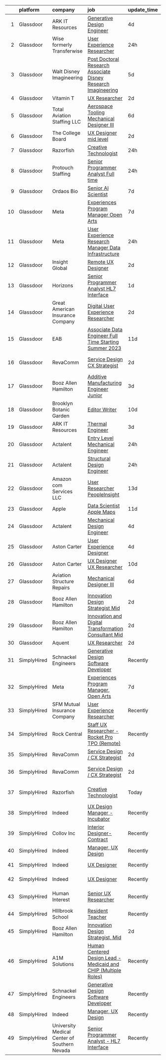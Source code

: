 

|    | platform    | company                                      | job                                                                                                                                                                                                                                                                                                                                                                                                                                                                                                                                                                                                                                                                                                                                                                                                                                                                                                                                                                                                                                                                                                                                                                                                                                                                                                                                                                                    | update_time   | location                     |
|---:|:------------|:---------------------------------------------|:---------------------------------------------------------------------------------------------------------------------------------------------------------------------------------------------------------------------------------------------------------------------------------------------------------------------------------------------------------------------------------------------------------------------------------------------------------------------------------------------------------------------------------------------------------------------------------------------------------------------------------------------------------------------------------------------------------------------------------------------------------------------------------------------------------------------------------------------------------------------------------------------------------------------------------------------------------------------------------------------------------------------------------------------------------------------------------------------------------------------------------------------------------------------------------------------------------------------------------------------------------------------------------------------------------------------------------------------------------------------------------------|:--------------|:-----------------------------|
|  1 | Glassdoor   | ARK IT Resources                             | [Generative Design Engineer](https://www.glassdoor.com/partner/jobListing.htm?pos=127&ao=1136043&s=58&guid=00000182de16fe5d9a98e296e67f77ff&src=GD_JOB_AD&t=SR&vt=w&ea=1&cs=1_8e4569d1&cb=1661583425421&jobListingId=1008086135632&jrtk=3-0-1gbf1dvkckblr801-1gbf1dvkqg4ei800-959a8a861c7a7357-)                                                                                                                                                                                                                                                                                                                                                                                                                                                                                                                                                                                                                                                                                                                                                                                                                                                                                                                                                                                                                                                                                       | 4d            | Menlo Park, CA               |
|  2 | Glassdoor   | Wise formerly Transferwise                   | [User Experience Researcher](https://www.glassdoor.com/partner/jobListing.htm?pos=126&ao=1136043&s=58&guid=00000182de16fe5d9a98e296e67f77ff&src=GD_JOB_AD&t=SR&vt=w&cs=1_e66a2fce&cb=1661583425421&jobListingId=1008096952829&jrtk=3-0-1gbf1dvkckblr801-1gbf1dvkqg4ei800-888f5205ad35da0f-)                                                                                                                                                                                                                                                                                                                                                                                                                                                                                                                                                                                                                                                                                                                                                                                                                                                                                                                                                                                                                                                                                            | 24h           | New York, NY                 |
|  3 | Glassdoor   | Walt Disney Imagineering                     | [Post Doctoral Research Associate  Disney Research Imagineering](https://www.glassdoor.com/partner/jobListing.htm?pos=102&ao=1110586&s=58&guid=00000182de16fe5d9a98e296e67f77ff&src=GD_JOB_AD&t=SR&vt=w&cs=1_37cd0b7b&cb=1661583425418&jobListingId=1008084142149&cpc=FD1C1DA32C38CFA7&jrtk=3-0-1gbf1dvkckblr801-1gbf1dvkqg4ei800-7f463bbb6c85db1a--6NYlbfkN0DAFTyt7pbDCC2JPO79CSdi1dIb81yjczP5qsKcZIxgiYm3-7g-689UDqHItQTwke_kPIYZDxVm-ALLPdgrDzQwUVP_sGPnezeppmUXtn9dJrmW2UEE8mhqrHMiiQ13qtgFdLll08-2PlaAMNLkiKyYdDPJ9ELJd-MPHtHLtDFUZSsT_3y5-zinDL0TaGBh8t5IzI59obmpNGbNTwefzSU362QHKnvmOd9JdeJQHfbrIcbI_-cudtzo2xEQQn0QUUSkyQG7hzkk9NzqOsXeO0hXymVX7rnkPHgkhykS0RSxUlbguQvukXHShZe1i7eteykdlJxJGKQ-Ictx3FXvRJ0qIk7_5B4TPDpvFmJb8ztHmENsrE5KD5-vrxn7Iz5H8hTU6dpfC8mHUeBLi634hxDlcxQbvkPPBKxMiMMYU0SidY1WZptIF0lR)                                                                                                                                                                                                                                                                                                                                                                                                                                                                                                                                                                   | 5d            | Glendale, CA                 |
|  4 | Glassdoor   | Vitamin T                                    | [UX Researcher](https://www.glassdoor.com/partner/jobListing.htm?pos=113&ao=1110586&s=58&guid=00000182de16fe5d9a98e296e67f77ff&src=GD_JOB_AD&t=SR&vt=w&cs=1_d239c31f&cb=1661583425419&jobListingId=1008091985643&cpc=3BA4CE39D5B5DEF5&jrtk=3-0-1gbf1dvkckblr801-1gbf1dvkqg4ei800-504e9f1fdd41fcc2--6NYlbfkN0DMrcEu7yrtATojKJA7cEzGQ3FdRGWLh0CZQInL4ECGI6k5tN82kdM0OKoro5eXmjpe7mafXIniQpb4PlQ4cqrbC81Ym2XDEFL8q9-3LpnrqAv133UjV85IqLcc9lpgTyUVGLC4LE9phVLn0ca0UEVR49rt5JFEwsJwyCdQmv3B08Xag7CQ6R13iNOjBfstT_oarIpg_v2YH8Rj_oIEG0WBTfULmDufh8stpKbiuyGk3iTqAbj5RoFl2dFh0D0cfMZX4XH4oNYf-K2VJsPxMf1xFUElhU1s-xRsMH06JFWxau4ifQYigharRpC9bftexduLSFcFn97CMg8578-Au-j4ma0VXBxgQ_4qFk3Yj1xpPBCZYzkAdEFq8vYkCAI9mU1Brer_uJvelAIVF49xxOFv8NcxciRNMI0LpYpkqzcOCZkvKiGFy8hyueFCT9eVLQeBJwKDSVCNKD5v71n3W7egPB2TMgtvXog%3D)                                                                                                                                                                                                                                                                                                                                                                                                                                                                                                                                                                      | 2d            | Remote                       |
|  5 | Glassdoor   | Total Aviation Staffing  LLC                 | [Aerospace Tooling Mechanical Designer III](https://www.glassdoor.com/partner/jobListing.htm?pos=118&ao=1136043&s=58&guid=00000182de16fe5d9a98e296e67f77ff&src=GD_JOB_AD&t=SR&vt=w&ea=1&cs=1_02c5f579&cb=1661583425420&jobListingId=1008082763007&jrtk=3-0-1gbf1dvkckblr801-1gbf1dvkqg4ei800-78dc42062a7c1012-)                                                                                                                                                                                                                                                                                                                                                                                                                                                                                                                                                                                                                                                                                                                                                                                                                                                                                                                                                                                                                                                                        | 6d            | Detroit, MI                  |
|  6 | Glassdoor   | The College Board                            | [UX Designer   mid level](https://www.glassdoor.com/partner/jobListing.htm?pos=125&ao=1136043&s=58&guid=00000182de16fe5d9a98e296e67f77ff&src=GD_JOB_AD&t=SR&vt=w&cs=1_aa7824af&cb=1661583425421&jobListingId=1008092282363&jrtk=3-0-1gbf1dvkckblr801-1gbf1dvkqg4ei800-086a4eae3be896a2-)                                                                                                                                                                                                                                                                                                                                                                                                                                                                                                                                                                                                                                                                                                                                                                                                                                                                                                                                                                                                                                                                                               | 2d            | Remote                       |
|  7 | Glassdoor   | Razorfish                                    | [Creative Technologist](https://www.glassdoor.com/partner/jobListing.htm?pos=117&ao=1136043&s=58&guid=00000182de16fe5d9a98e296e67f77ff&src=GD_JOB_AD&t=SR&vt=w&cs=1_a1f771c9&cb=1661583425420&jobListingId=1008097941597&jrtk=3-0-1gbf1dvkckblr801-1gbf1dvkqg4ei800-09ee0bb880a9cfc7-)                                                                                                                                                                                                                                                                                                                                                                                                                                                                                                                                                                                                                                                                                                                                                                                                                                                                                                                                                                                                                                                                                                 | 24h           | Dallas, TX                   |
|  8 | Glassdoor   | Protouch Staffing                            | [Senior Programmer Analyst   Full time](https://www.glassdoor.com/partner/jobListing.htm?pos=106&ao=1110586&s=58&guid=00000182de16fe5d9a98e296e67f77ff&src=GD_JOB_AD&t=SR&vt=w&ea=1&cs=1_698e35a8&cb=1661583425418&jobListingId=1008097637540&cpc=F17331D9BECC482A&jrtk=3-0-1gbf1dvkckblr801-1gbf1dvkqg4ei800-a77f8202202a4a6a--6NYlbfkN0DQr0I1mkHTYCHIQl-Z2q2GFo8_WIakD9g7JG9Jpso0F_fEsxfR8Ze5sfA85dQ4JUJFEkuyBgZvJ-kL554AIZjNOK6hh58ckoa0V6EnxNgTGnl11-ngBP9N7PL6A6OpyILrDRxe2ZfX9wZtiAKrM6iLyEcMIFAaoDeypxK4i7p7YO24RpdD3SJZS0dZiGfy8ujewsAEiL2KGEzB3HnNY0DRIAbUMk9vWE0C_eeoFH60FT3c19LS_Na7gkRdXN6RjJ4IPGnXHr0Jraahn-es5gct_-5O4pG-f0lI5xEL8PBVQ_n9Juyys41YnTR98MWWcgH7eZe1wyjQoacZo8NhJtStfnGR90aMfDpxFQZnwJFGaaPBHrQAjumvbVzEt9DTGOEgZq3J2LowpTx9SI1II2G0qmqicRARM_Q73BKj-Pyvs7NL8LpdYtTCvL0TQfr3sodtWy6woU7gzb7oCF23Z9Go3CI6JIUrF7UzL9E8cnTc87jguISe6jDPYQfcelE9j5XVkmSN--RFJp6MBRnojxMKf5CTJ0XqOcX2wlsKzugr0R_FP49H6OO_uW2aP23mIIaqrr0a1pNijTVCqRoqBX3SvZt50wRcQvis5jHl94D3Ttxxi9CH9iB_Cn4wJPFhzYzOcN8zY4f81_xtw4IY3jAOv1riy2j8tc7QypxVw7kVLA%3D%3D)                                                                                                                                                                                                                                                                                                                           | 24h           | Las Vegas, NV                |
|  9 | Glassdoor   | Ordaos Bio                                   | [Senior AI Scientist](https://www.glassdoor.com/partner/jobListing.htm?pos=112&ao=1110586&s=58&guid=00000182de16fe5d9a98e296e67f77ff&src=GD_JOB_AD&t=SR&vt=w&cs=1_88a70980&cb=1661583425419&jobListingId=1008081963187&cpc=9908D8D4413DBB8A&jrtk=3-0-1gbf1dvkckblr801-1gbf1dvkqg4ei800-284e8fa948c49457--6NYlbfkN0DG4ntHtB_rMsnfhgmnSvK2brktLme1L4SiDeJjQ-izrVOLqRJ5-yjEhSyAj73O13Tko3lsq-DUMK7QkQrIdVV3P3I0hogvsvd-SqnGgn-2PXLlr_xMqj4kb-IH17tjnVGTN3L0uep5y25ZKmS8GkI4eeWX0BvkYAQpyl-GamqFwsSUMv0ZgalUTW7c71eMv4Ef2ZUwHlMmwiBb4sAETBsAupVU5JQS7l20bMOirROlqT1uktGzc4WqqN7kAvbS3v7buOU6VfoQNhY1ZqLQXyFgWFTzaI2Pd2EOYXdHXQCyvXddzAJY9FxmPl77sdMmRTp4nFivNbAQc32auSigMTYk10zpiy8LyXguju7vzYJSF7XQxkn_y9GtQH0J9EJ0hl4NUMjNSxuCyGDbMTEYOmRPi18agYlpZ4hz6pE75HE70U7TLXniwtaRVpatjUUXkDqpoqNpgurtvNsAVeok_KhyfSD6iOufHlefo72UvmPdgIWFK7qW_l751yRfvEEzcdssCR07VrqI-87HgjYLXeITzmY-Ij1VuOhMTnSaEpIl-9AJtFeh9C_Is-1Hon_w_eeSKSAsxykBL14xMh2Y9wScB0QX5DRjunchpgjtWir20EetlYr6NbxB3NCtw1JJPmHPbBlT4prmtoRTehxY9MSmdx3ua1U1DnszxHyONVS2UQEhdKF53eYyBK2RRPhz2Mwgz2aWoeYqolK8qdhyLQKGWtge67Ho6ne7gVrVNgSv__uDHpHdEApDjMv3MHs1rnHYrHLcOb4NiUDuRTBT0XBocfhxD-WugjT3bePb2Aa-zUbTWFooUSkGjGfzsOs1iky19wlJpJbnPsX6YBsqxTOLbzKWh1CeWCHbcd49tU3Cqyn0AEoXkSge4JCwZAKzqQpQhUFEkSgltHj7aZESgOhIirNURsbFgws1qG_P7aqRpy1RhDUKJ5dImfJV1e0qYkDLMZEb8qhjmQ%3D%3D)                                                  | 7d            | Manhattan                    |
| 10 | Glassdoor   | Meta                                         | [Experiences Program Manager  Open Arts](https://www.glassdoor.com/partner/jobListing.htm?pos=115&ao=1136043&s=58&guid=00000182de16fe5d9a98e296e67f77ff&src=GD_JOB_AD&t=SR&vt=w&cs=1_ccacdf1a&cb=1661583425419&jobListingId=1008081436382&jrtk=3-0-1gbf1dvkckblr801-1gbf1dvkqg4ei800-028a6b7ff81718d7-)                                                                                                                                                                                                                                                                                                                                                                                                                                                                                                                                                                                                                                                                                                                                                                                                                                                                                                                                                                                                                                                                                | 7d            | Menlo Park, CA               |
| 11 | Glassdoor   | Meta                                         | [User Experience Research Manager  Data Infrastructure ](https://www.glassdoor.com/partner/jobListing.htm?pos=128&ao=1136043&s=58&guid=00000182de16fe5d9a98e296e67f77ff&src=GD_JOB_AD&t=SR&vt=w&cs=1_faa9f8f1&cb=1661583425421&jobListingId=1008097880225&jrtk=3-0-1gbf1dvkckblr801-1gbf1dvkqg4ei800-5ecc73ecbb078d80-)                                                                                                                                                                                                                                                                                                                                                                                                                                                                                                                                                                                                                                                                                                                                                                                                                                                                                                                                                                                                                                                                | 24h           | Remote                       |
| 12 | Glassdoor   | Insight Global                               | [Remote UX Designer](https://www.glassdoor.com/partner/jobListing.htm?pos=103&ao=1110586&s=58&guid=00000182de16fe5d9a98e296e67f77ff&src=GD_JOB_AD&t=SR&vt=w&ea=1&cs=1_a7c85796&cb=1661583425418&jobListingId=1008091365784&cpc=2CAED5C921A5F994&jrtk=3-0-1gbf1dvkckblr801-1gbf1dvkqg4ei800-ec1458d8e905993c--6NYlbfkN0BKkHZu3wF05EeDimN_p6sYpKCMArvwa95YdH7UpkaBCobj99dZAfyu9JevU964-bJuT6Bg-Z4f2_GkibpBAFk6MYGxRkkRGuJVZMnPcKredvhBN6HamDdEM5dpf-N6RkhyAsAlPgZNVlNobNczan-t5sXlVSdc2nYvmL8QBiDGy8aZiMSYIkdF1PltkTUZtxwGzmMJlG_amoDVky5in9U6q_9VjWMOnMQWlZO8YVeYYCs_AmeDv-snvIhYdvmz9CnTCz21nyTJBD-Iurvdbvx9DLnPKgjQ3Ua4i3gGh3eCJelKYH9EchYE3nlWTKoIcZ-eAEnaHipCxBSFiKot8b-itx3Jozria1BBolMVupMYWpExyvr1SvKbqfL1SepzmAvx3BjViPHGS2fzxcB2Y-mXD4m2AE3ifCydp0pdwF0hayuHEb0mSxmD2ScY5pzS5MLS1zURQCSV7NORY1Zfe9Fnr398SdLO55yLdaduF6uMmgMHLbMiyuWpjgKETuWsH_8%3D)                                                                                                                                                                                                                                                                                                                                                                                                                                                                                                                            | 2d            | Remote                       |
| 13 | Glassdoor   | Horizons                                     | [Senior Programmer Analyst   HL7 Interface](https://www.glassdoor.com/partner/jobListing.htm?pos=109&ao=1110586&s=58&guid=00000182de16fe5d9a98e296e67f77ff&src=GD_JOB_AD&t=SR&vt=w&ea=1&cs=1_691137a3&cb=1661583425419&jobListingId=1008093886193&cpc=FD1C1DA32C38CFA7&jrtk=3-0-1gbf1dvkckblr801-1gbf1dvkqg4ei800-7efb47d426df5758--6NYlbfkN0AQ8nVF8Voz12NCMDBF4NJ6qbc_WYSB6KhuNwXErCAOrOc3MhpPD4KmUO6ExKGW_zJAhj8bibLgQXBa6cHeZ3iZL8sMu7ALtFWfwgHD1Yu5zrELhcm4AR09DQ-3BqhEaNfcyiRwFbeLsQ0lbjk0WsxCGSXnxOw8VVYoJn5zDfUhZuW3d1uEUL3hZmycOmuzWyfstglsxyROiSFaadoXe5TZX4DMtoOaJGbOzECdzK_kJHBYMuxVv4hLbVMuk4IoWuE-NF8tvl0vK3RYEfdrmPawXsyl8wRkdUBuVY8IT1yktV2mF-90KlrxprH_qsIu8gF1RUv2TQbtrB-gmR04221oeGTegWw9XPeJq658tqTc2GMG4THKrdf8ssy3SA4Z2v3jvnUrt01zPRGaKh7InAazI2Wo9PmHi_LNonrxfNJY-Q2Ar8EOnxzf0hmxraFDl65_77nw9GrtAeRI2PtbYp2uDGOXSUzyx-ceuMzyfzjdW5IGM3sQZ326VVrv19AZSx9M8nFiaH-bJvbiwmpW4JzSHRD8XOEhFz4YhHlANkLu0A%3D%3D)                                                                                                                                                                                                                                                                                                                                                                                                                                                       | 1d            | Las Vegas, NV                |
| 14 | Glassdoor   | Great American Insurance Company             | [Digital User Experience Researcher](https://www.glassdoor.com/partner/jobListing.htm?pos=120&ao=1136043&s=58&guid=00000182de16fe5d9a98e296e67f77ff&src=GD_JOB_AD&t=SR&vt=w&ea=1&cs=1_a9af6217&cb=1661583425420&jobListingId=1008091338582&jrtk=3-0-1gbf1dvkckblr801-1gbf1dvkqg4ei800-29f5a34505790748-)                                                                                                                                                                                                                                                                                                                                                                                                                                                                                                                                                                                                                                                                                                                                                                                                                                                                                                                                                                                                                                                                               | 2d            | Ohio                         |
| 15 | Glassdoor   | EAB                                          | [Associate Data Engineer  Full Time Starting Summer 2023 ](https://www.glassdoor.com/partner/jobListing.htm?pos=124&ao=1136043&s=58&guid=00000182de16fe5d9a98e296e67f77ff&src=GD_JOB_AD&t=SR&vt=w&cs=1_b6488545&cb=1661583425421&jobListingId=1008071825333&jrtk=3-0-1gbf1dvkckblr801-1gbf1dvkqg4ei800-30fa73502429d50f-)                                                                                                                                                                                                                                                                                                                                                                                                                                                                                                                                                                                                                                                                                                                                                                                                                                                                                                                                                                                                                                                              | 11d           | Remote                       |
| 16 | Glassdoor   | RevaComm                                     | [Service Design   CX Strategist](https://www.glassdoor.com/partner/jobListing.htm?pos=101&ao=1110586&s=58&guid=00000182de16fe5d9a98e296e67f77ff&src=GD_JOB_AD&t=SR&vt=w&ea=1&cs=1_ca1012f0&cb=1661583425418&jobListingId=1008091494502&cpc=9FE5D8D7282D4400&jrtk=3-0-1gbf1dvkckblr801-1gbf1dvkqg4ei800-7cb86916dc877ba1--6NYlbfkN0B9zy8K5XK602zLXKd9UBb4CgEb3F6IJhFYw-e7vLdKGvyCFKMtjkawu8aESl2j_oe85QKTdhVSjZPVw3BHuqMcwgmV88k5cYP1J2rAoNMnUACUOxC24KeFQ3KLgl9ClEmRsZgqhGQnHb9A-e6Xc1XpGky0NGTq0QVtZGNTqfvPuQajMOuG3kBnBjzhY4OiiGUgzYUKuf5SHuvkmAugoMu9vDQmCG5kDu0hvMBdUex5jMiYmWzyFvc3h8LgOpaXxjPaaq_Nny-YpLKGjpFypuJmmapo57ZTkd192PtTawXZx7b18BWDHZDYYeXfYFaXTl7bLYpxww2QKu9lSUotPa1HvlXbhX9QGnvS1e9-6IUrnr8hSuYXuXZ7BuFRCKrzYbAAKwfnhBSSCt5fXNZSefWcBnJFxmYhK7lhHJ59gBfSZqWzj7l8jSDJYma6TMKK4m6OS8YV0twBvJpfnHvZ6T5sD3RbKw9Y6lwIANXpjwW-FeTvHjwDrLApfBXR-anHLnYWJERfgRScCkQsWg3KARBi)                                                                                                                                                                                                                                                                                                                                                                                                                                                                                              | 2d            | San Francisco, CA            |
| 17 | Glassdoor   | Booz Allen Hamilton                          | [Additive Manufacturing Engineer  Junior](https://www.glassdoor.com/partner/jobListing.htm?pos=129&ao=1136043&s=58&guid=00000182de16fe5d9a98e296e67f77ff&src=GD_JOB_AD&t=SR&vt=w&cs=1_b737d18b&cb=1661583425421&jobListingId=1008089579994&jrtk=3-0-1gbf1dvkckblr801-1gbf1dvkqg4ei800-6af3bf6cf0068750-)                                                                                                                                                                                                                                                                                                                                                                                                                                                                                                                                                                                                                                                                                                                                                                                                                                                                                                                                                                                                                                                                               | 3d            | Alexandria, VA               |
| 18 | Glassdoor   | Brooklyn Botanic Garden                      | [Editor Writer](https://www.glassdoor.com/partner/jobListing.htm?pos=130&ao=1136043&s=58&guid=00000182de16fe5d9a98e296e67f77ff&src=GD_JOB_AD&t=SR&vt=w&cs=1_07289725&cb=1661583425421&jobListingId=1008074800414&jrtk=3-0-1gbf1dvkckblr801-1gbf1dvkqg4ei800-125ce174df20856b-)                                                                                                                                                                                                                                                                                                                                                                                                                                                                                                                                                                                                                                                                                                                                                                                                                                                                                                                                                                                                                                                                                                         | 10d           | Brooklyn, NY                 |
| 19 | Glassdoor   | ARK IT Resources                             | [Thermal Engineer](https://www.glassdoor.com/partner/jobListing.htm?pos=116&ao=1136043&s=58&guid=00000182de16fe5d9a98e296e67f77ff&src=GD_JOB_AD&t=SR&vt=w&ea=1&cs=1_09f2a975&cb=1661583425420&jobListingId=1008088211266&jrtk=3-0-1gbf1dvkckblr801-1gbf1dvkqg4ei800-9da1eb3cf3554270-)                                                                                                                                                                                                                                                                                                                                                                                                                                                                                                                                                                                                                                                                                                                                                                                                                                                                                                                                                                                                                                                                                                 | 3d            | Menlo Park, CA               |
| 20 | Glassdoor   | Actalent                                     | [Entry Level Mechanical Engineer](https://www.glassdoor.com/partner/jobListing.htm?pos=105&ao=1110586&s=58&guid=00000182de16fe5d9a98e296e67f77ff&src=GD_JOB_AD&t=SR&vt=w&ea=1&cs=1_0c0706f3&cb=1661583425418&jobListingId=1008097709223&cpc=451933188B21919D&jrtk=3-0-1gbf1dvkckblr801-1gbf1dvkqg4ei800-b1b06bc0b7d6abe7--6NYlbfkN0ChYVx_I3yfZ_JDY3EFoivtqvi_stwnZ_kRt8Dowt_l_d1ydueao4NE-oUleRJ4yhieQCQg4CEUg5kHGzx3ngPJE9ozwM4bbGHd6I-9Ko3KmQjgP_8h698SRPIyWHOX60ApJPyaq18XwtmOdvyhs0sbZ7sRB0p6_rKuUpAbmZe5lLlLdopUBEKLIOo2_djhdr6OSYBCrOfIA_SsN3_wjfyw9HGaPYZsqzs8jh0IAN65NkMEeXyuAX717eMKVnJ_M20S58RzTaMkV9yZ9hfXzMhFdd4mzsIR9D3Ywv9fTrLkLRjKucTifgbvy0DL5lGy51hsY4yPJ0jpst6HFAVK43Tyk9QdfZJe5J-TrweEdh8d8OB3cXLz7JaHIgRNK8kN4lvsLfQlsJJgipC44ZdihCg0yyu_r8gf0Fm6neIpx-q6AvS77x9KaR3gp6I_Jc9rCd_spVTSnbt3FA1O8zmbTPrqhJQ3YfjSLGarO8pRC1nhL7MlxgIhFmRkWRMgg4OU0lepqqiioZGak-kSfptpuo9AQ_TzmEIWoIlIEV32IJFTwfL6zuCWh6oS28V9ha46YXGI0avpuD6G660QG0PxgJTUJLpMqUae9UFVQOXzOm6_9ui0y17DTC1WlsPNitIQVXgHfEdov8Pz-YtfdTGWSAhVoTYs1uuxB1kVPKFGjQt-z6eklnXswmja4kb-udvwf2LM4tznagB5rJ4DUEJzW9rzBH3jxN87EFXnbrwrg38HIr9XSsqRcUXv-wFU3VTZCXtnTRCduLFcGwVEkQ_-1T2w1C7_R-PbsFHL8fwyKM7msNdX587PsJx_niFn0oqr5ZYafHUE-2GJOHzzfrzeOUgxqYCArObeIoIQlGfhXFTc2CxRlQlyyPoZ5KGvqKAqjc7KytfkIrd34EX0ZBFEWMvA6wnSBHnftMRlZAW-lcJ22TAzciV_OyeprYC5JBna-xARgEdwakH8lfyFcq_4qqEJzMzR-YAw9EKWCcQI8vDtLQ%3D%3D) | 24h           | Hyattsville, MD              |
| 21 | Glassdoor   | Actalent                                     | [Structural Design Engineer](https://www.glassdoor.com/partner/jobListing.htm?pos=107&ao=1110586&s=58&guid=00000182de16fe5d9a98e296e67f77ff&src=GD_JOB_AD&t=SR&vt=w&ea=1&cs=1_39e90142&cb=1661583425419&jobListingId=1008097893420&cpc=C4A69CCDBB3B9599&jrtk=3-0-1gbf1dvkckblr801-1gbf1dvkqg4ei800-9c2d748765d76736--6NYlbfkN0ChYVx_I3yfZ_JDY3EFoivtqvi_stwnZ_kRt8Dowt_l_d1ydueao4NE-oUleRJ4yhg8o0u738vB5RZZE160cZlgEiKKV6OHZYicYQxxNMt4CPH_2bCJFUapOFjDzzS4ZUrZQxVNAtKPI2Q7MIS2JjoKoaJh7OUzAAhTuzJvS23PcWIFehpKcoVt0_nUEu-pMdkYHlZlpFhcfNR-gdmQZX5o21x2hq57-EHJcObVL1YFb_nhV4y2fkmT1D63t8BfIEB8Pw1c9dj5rcFPYgMBTUb6RFYEBJhIRciS4-Mtk1LNrd5EG7DmgvlU3RGZaSL7UOvIS06l_VMAScOeovvc6qZ111g5Oe-bOWivfaBoUIvCy939bbIFvzE-1Kr670GMFNP4hMb_E2eTCte0XxpBgQSV9RnDde-2Q99tzpOc_wMfgR2aIlYA1xxx2UHk7CAiGCyVMMcrI-e0FZsjV3ErRLIV4LjuR5z30_uoQ_sy0v3CTUITFqgHDACamigom3wIG58hidfudpZWz-uoP7ozIT4dM8OfZznqmkdjKGvw2R9Ii3EezLQnZZBZcZsPGmG3GfYllbexnhYxpJD2tqO3C1qI_k-nA3RLkTY0l_d7wBgeTPwGGZVCBZyUDa66iT-M5vxo1WSyqp8NEFTzaXuLZsc_KNmL43yG8Q2wZHhEcoc2Mxz6y457K53tNckMZDSZlJ_M_q_hnWBVcqMdj2HdM3Zp1hEgQtUg9skIUwO9jm6nXABZZfsmRerTWJbs8mviC7_P1Vu5v8E4fuHp79KTbvPgpN9390HHbgfitZrYfUhcI0VqZzWjoTu1cXqh53RCZ93E4h_uqoQvy1GOGa4SdqvOY3wC0q5K3557OImv_aENwpcl1VYAxEfimiv-cm28ApK4RhxEWb7dcO5026yqGgB3E65Dq9yCc5EETeREmyezAmMLaETUz4E5tjdz2nZdO-_labEFEQYC2Z9khXwHrVrDua0KphmcXeW6kdzOhyRlxA%3D%3D)      | 24h           | Ridley Park, PA              |
| 22 | Glassdoor   | Amazon com Services LLC                      | [User Researcher  PeopleInsight](https://www.glassdoor.com/partner/jobListing.htm?pos=119&ao=1136043&s=58&guid=00000182de16fe5d9a98e296e67f77ff&src=GD_JOB_AD&t=SR&vt=w&cs=1_4d751d3a&cb=1661583425420&jobListingId=1008069900162&jrtk=3-0-1gbf1dvkckblr801-1gbf1dvkqg4ei800-b43c760616da6fc1-)                                                                                                                                                                                                                                                                                                                                                                                                                                                                                                                                                                                                                                                                                                                                                                                                                                                                                                                                                                                                                                                                                        | 13d           | Seattle, WA                  |
| 23 | Glassdoor   | Apple                                        | [Data Scientist   Apple Maps](https://www.glassdoor.com/partner/jobListing.htm?pos=104&ao=1110586&s=58&guid=00000182de16fe5d9a98e296e67f77ff&src=GD_JOB_AD&t=SR&vt=w&cs=1_6c7ef009&cb=1661583425418&jobListingId=1008072873070&cpc=F41FEAB56D215062&jrtk=3-0-1gbf1dvkckblr801-1gbf1dvkqg4ei800-d8f758e3cc889181--6NYlbfkN0BvKrLyj5gPmtZO9T8euul8TCxuuKNOtzRJOomxnwSEodTz2Bc-sPZl1dBMH13w-jPoGoT-6tNO4SZeyICiuRE5Cv-RHVDYfdGKdDHm6IJXEluzzdehaf7bf6Y__raXJosEMfA_dih_DkTQUKw4n6nUNxbXQGHDDOzKW2uRf3F3E82qe6_UDz8p_sVt5SDZtVoD_kJJ3koWVnaLIdW3C6TGBtt8tQvvrmSU2FDyXuBcazJe1eCSKmWPLXbwikJdDnMldb-_TWyCtNtCvkWr7rrtQN7i6p8bwVhoypIkFdnyMPMSSnwafXk_-voXSTew2pKQkjBJMV7_8ohlx3j2EfbakoqdaJ8MGSTexo5lPZwlRXkQZMpvQWkhMn0aMGU59XUGtY97voXIFqM1vsOK0MEUzepCPal9P2UdwJFy0yUhfp0bm60ysRShSBsbAnBCCywqab5wUgQir23pw0_-vSt1qWDXLCxkbHiCodt1GYUTUWRqRy3D4tizPj410pO09uzWDXD7iEVgVAFLpgI3acBXvclcl9bUg0E74i8jqxrxTgPEvHEkbSt0YXJyLo2arZLXazzCDcuVxHUl8DKz8rB5B0OTbgnMkK49awsVos_gSHQ2BnEYWJeZ9ZAxd9lUsc8JkEu3nomEqtGvaI3Ik9xaoyEV6qK0E6yIRFfufNiXExlima2mZg4pCrFCHJa4SKIW-dY6SRcYwuVr8Bxscb0CnuuAAVDyBYc_fBZZpkBe8g30U7lwXxXllP1SBS1LEuCwOduqIclAZtPkKEbdWUQOiPdxeoWaBSby4Ti4mA3_UVeV2v10QlB3HDIhjGEJpUgS5VVv4X26Pn1wvNUae1J6XinWVwZc65_ZTRZAajyWNWg4AbnzfdgMpTlTCVXFE9jcmlWhb52CQ_5TgK4eni9cxykWJBZbUosETyMWlrT0jiyimKDLmMqoytXYUSSf06MQ-RsXg1-2Ag%3D%3D)                                          | 11d           | Seattle, WA                  |
| 24 | Glassdoor   | Actalent                                     | [Mechanical Design Engineer](https://www.glassdoor.com/partner/jobListing.htm?pos=108&ao=1110586&s=58&guid=00000182de16fe5d9a98e296e67f77ff&src=GD_JOB_AD&t=SR&vt=w&ea=1&cs=1_a87a44c7&cb=1661583425419&jobListingId=1008086332796&cpc=334ABAF5D42DC775&jrtk=3-0-1gbf1dvkckblr801-1gbf1dvkqg4ei800-017229d998c9fcc8--6NYlbfkN0ChYVx_I3yfZ_JDY3EFoivtqvi_stwnZ_kRt8Dowt_l_d1ydueao4NE-oUleRJ4yhhR5OFf30khk7M_kireVAqUoPiw6o9HGl9MbcV8-REeytcG47fTYYRYJxkhbUNwbo74nZHyU4pG3JSre0amgNy1FsEE9jSVf3_tm5p8FOPXCvSc_ASmoE74H7OK6cf8zNXVaAuTfbWt5lqq1eLiNdnlTxbqYl5LmSO63YhNqUA_SfOY7Avwx54-R3C0U79MJv4ddpOae3GiztMr2fLtXHcL7IHuaaYbnnd7B1-y1kxxfHhO_7jmkhOKUI-hB132ABzLID__xV6lhTCY0a8_CpZJ8_vxpqL2ZsmUNwFunNytCZMJ_e8A17H-DYnL4hzPHjlQSyagAeSB8WqEfBJcZydr5UGAy1rUK0SG1ikeBAfTwNQJs-sw5hCR7Na6CLw44H6mHD5R62PBpZi7MqhsC8yPg-DAcgWRV2fEshtYv-yQWT4vysPNuoqZhiDrHFGYjw3xATJH8dAcuGHBdiaOvLarHWbmDbfRbcJq_yTJTxvGnvvm71-65aveb9ywIyiHldF4t3ogCe_EeYjDMlt4prVUzyKBQkBWd3FTiQ5h1I6cKxdPVvR7BB_Y60Nxe3KaDW4rimuZnd-37JWjC4kF--45FAYBQlhViOrfIT1Bo6CZ6wS4cinJD6Yt5-Wp-PzUvsw6pqpTTIjLsX7BOiiCsXNpATb0IX8KX315xF-npt4oe8eqoBjr0qlQac066iywRx4Je65ajz4QtIwzU1VpVLFRxGHkrtluSSkxae2YcSRxdgpWjI7TI8vV0HO-jbWt2Ot8I5XkyJWAVbvrHmzaYLTMqUzxgbUfCLcGYanHH836Y_Y2Wz2yB2ObrlUvM5YSjP_Kkg_WclFUVqMfXkzQ6MU6SEWhvc8NQ-QFORC6r9atZFZMDV0N2pjhNW3pJqtNaMSkcBvVMtllHHhfoB7BIK4E)                                  | 4d            | Ridley Park, PA              |
| 25 | Glassdoor   | Aston Carter                                 | [User Experience Designer](https://www.glassdoor.com/partner/jobListing.htm?pos=111&ao=1110586&s=58&guid=00000182de16fe5d9a98e296e67f77ff&src=GD_JOB_AD&t=SR&vt=w&ea=1&cs=1_ce9fc335&cb=1661583425419&jobListingId=1008086334115&cpc=8795CF9063CD573D&jrtk=3-0-1gbf1dvkckblr801-1gbf1dvkqg4ei800-f53d898501af17f2--6NYlbfkN0ChYVx_I3yfZ_JDY3EFoivtqvi_stwnZ_kRt8Dowt_l_d1ydueao4NEv8X4QANiVn8qjFw-wkkj1ELL862tO0P_oeHPBppKxP_04ugC5i8cETMXzXUlErGc_0HpM2LBb5_x0Rdvc1E9FU6sGugFy-jn9Uj5TLmPD2B5FmE7jQD_QhpwdN7Ybxws80QYt76VePG9cyTHzX0pp55tbdZCI2YxkmwC97VgLZEK2CMcq6AlcpI7k02i5y2-CgcWiXX84r9mHmrQWfMqOelZJUBkXhZaRvahGv_aMgGyVuiaxtxBwDq9nqENfo_IfCodBAPs1P5uD5LZozbtmeozSZmIXOrxGrMqeUC88bphVoZOx1FW-1cCyzBx_pEtGlj58lbq2TBNJMyEAhPI5nRES0w9Y3Vg6ISIQD7cRg629QRSbU_y2VNHZzOwNUMjwon8ADDWwubD09tUF-sLTgmPrMGYoLo_VZVoxz0WqgBUR5AIjgz7h5MHruc5_tV6Usrw_chDBpoqPmMeMa8kem7M4Jq7EtiH44APQebnc4IbXdD0H8nexzeHMzGQ2iQv7gEzi564hsShXt0Jxv-09Ys_mILPVFC8Mr9PLRPrSz9sHv8AwpYBQZVo79Hjd76KA1kPfhh0QDGYEYY9Qq4eU1nMEW8zCQZJlK5-MO3YtQRC0Mbg_M5RTiyicrVDeDTkwUg16E6CedO4MvTfWv_n-o4SKIo0pCxLJiL9gP1gTrvf8kg9HRvhmSTxVvRgUbY0MH8MCDLEqsuy5iiJfb4S3pitRkRBnG9HFO5wwHB6TTaPto2w6gZQgxp7R3KwTgi6cXDluwm9PODx-iNbIuhDQpFN_GaIxAeQTrpmgTJNlXtzmabWSazE2hnj5x0PoDgJD-w1lB_NuEonfU87_NMQpzm2eWoZNNM3ZOq9QlOSGl9wc7GijlP8jPjwQCkOFLqnHNRzVtJC04qDZsWopf95WA%3D%3D)                                        | 4d            | Jersey City, NJ              |
| 26 | Glassdoor   | Aston Carter                                 | [UX Designer   UX Researcher](https://www.glassdoor.com/partner/jobListing.htm?pos=114&ao=1110586&s=58&guid=00000182de16fe5d9a98e296e67f77ff&src=GD_JOB_AD&t=SR&vt=w&ea=1&cs=1_7c2c9c0a&cb=1661583425420&jobListingId=1008075188583&cpc=2CAED5C921A5F994&jrtk=3-0-1gbf1dvkckblr801-1gbf1dvkqg4ei800-cd1300f5aba6fcb1--6NYlbfkN0ChYVx_I3yfZ_JDY3EFoivtqvi_stwnZ_kRt8Dowt_l_d1ydueao4NEv8X4QANiVn_gRWtx91__PNDfmIkRIx-R96tGo_9SMxLV5pZ-3umaO2JaFZzT0ER4IagmN9WbYQyqLTi6YZMh4GbRQdoRFZmHNH-fcaMovnTiqIZUo9ZoAXLiwjPv_60KgZxuiWXUmfSKnkmhnh_opkFPLFLBBigxk2wQ-7ub3HWqkrbfEz3ClW8eg1RL30m5UQGd6_Lz9lri2OPYtHQOPdv2GmTma_h2jSm8qATn_h9GQSRCOSKewkvIafl1MtOfxqVwZxT_9Zx0kbbBA3jqRtHq3I-x8VLG90LhgAGxmwQtyGBSuqtsfzVo3deJ9DTEFWz9-I6pEEX7upA5PRXHUOpsnMWtcV8hVmoDCBbOBebY6_gJIDl6byCLH6h-NBRgjJC49-Ynu2LqKMgOqVOKB8c_c4-9zWeCo5Akd2yftxa0Lqcl2rwvelRjbvC6z_2m2v_c1JZbcUV-2p2qPoKoe8zVpVCCK4s7YGAHnwGTQjxE23AlvTHUrtrCtq799yLW67ar9NQ1p6i5m5VCeN61SCqOXpQZ-hW3OHO1Ec7wNVd-h3wDExY6OaQeCMlo16AFOe_WqGUZKS7SOiFxRfA7-s9mZYPz-ex6qIqz6zxW3eeu0l7IbKrZaSHOXqYWvZP0t7zPqIE3yaRZG3KL69f2TfJbQ2HzRKe6qSbS5cwMS4_2cHaLnnv9IOtvMkt7DJN7568XkVfjiUaQDyWxMAFlOobpfS2DVSHo-ervqBQMJnu6Mo4kvJPJtcEzjSD9JkKxjnWTAva32_SErhZ6IMcogLTiir1DpMy0cFi1GTU0gBTbAVNnh0WQ7vQ8Jt39BKyQ7r7DcaHaLDI94NiQRoCjiqkarqumcXnYoWGFS8AhpmATgBShQYX1aqoJqqu1xa151vo4dF053PC34mrnLYqGFw%3D%3D)                                     | 10d           | New York, NY                 |
| 27 | Glassdoor   | Aviation Structure Repairs                   | [Mechanical Designer III](https://www.glassdoor.com/partner/jobListing.htm?pos=123&ao=1136043&s=58&guid=00000182de16fe5d9a98e296e67f77ff&src=GD_JOB_AD&t=SR&vt=w&ea=1&cs=1_a3c8f886&cb=1661583425421&jobListingId=1008082860838&jrtk=3-0-1gbf1dvkckblr801-1gbf1dvkqg4ei800-333071f653cf1e53-)                                                                                                                                                                                                                                                                                                                                                                                                                                                                                                                                                                                                                                                                                                                                                                                                                                                                                                                                                                                                                                                                                          | 6d            | Macomb, MI                   |
| 28 | Glassdoor   | Booz Allen Hamilton                          | [Innovation Design Strategist  Mid](https://www.glassdoor.com/partner/jobListing.htm?pos=121&ao=1136043&s=58&guid=00000182de16fe5d9a98e296e67f77ff&src=GD_JOB_AD&t=SR&vt=w&cs=1_c7f604ee&cb=1661583425420&jobListingId=1008091626298&jrtk=3-0-1gbf1dvkckblr801-1gbf1dvkqg4ei800-e3d37a540f509b22-)                                                                                                                                                                                                                                                                                                                                                                                                                                                                                                                                                                                                                                                                                                                                                                                                                                                                                                                                                                                                                                                                                     | 2d            | McLean, VA                   |
| 29 | Glassdoor   | Booz Allen Hamilton                          | [Innovation and Digital Transformation Consultant  Mid](https://www.glassdoor.com/partner/jobListing.htm?pos=122&ao=1136043&s=58&guid=00000182de16fe5d9a98e296e67f77ff&src=GD_JOB_AD&t=SR&vt=w&cs=1_48972d5a&cb=1661583425420&jobListingId=1008091627320&jrtk=3-0-1gbf1dvkckblr801-1gbf1dvkqg4ei800-8b85ab9df7eebb60-)                                                                                                                                                                                                                                                                                                                                                                                                                                                                                                                                                                                                                                                                                                                                                                                                                                                                                                                                                                                                                                                                 | 2d            | McLean, VA                   |
| 30 | Glassdoor   | Aquent                                       | [UX Researcher](https://www.glassdoor.com/partner/jobListing.htm?pos=110&ao=1110586&s=58&guid=00000182de16fe5d9a98e296e67f77ff&src=GD_JOB_AD&t=SR&vt=w&cs=1_3ee0a9ff&cb=1661583425419&jobListingId=1008092136703&cpc=AC285F3A3ECA6BB0&jrtk=3-0-1gbf1dvkckblr801-1gbf1dvkqg4ei800-2173d0e6f32cec38--6NYlbfkN0DMrcEu7yrtATojKJA7cEzGQ3FdRGWLh0CZQInL4ECGI9gD0Wolx9R2EDT7B77c2cRQCl65K_qhdiCb9Vd6YgbA5XjcuwuUB2nE7zyhVv9bQ44ST2G4migdIv_MfyQjqi9CyrWtegao-LIncSlJy21mAHVLv3LbYsrGng_A6F4g0iSNKzRKIzEDQZUrMXoF83PkClDCftV_a0N5FUMYxN2LC_oWloovKSl3l-P6Yf6eUVINY3jKf5cpABang3yxHVHozpkuAMZvQpPdOYDr41NLj-zK-E4602lKlTSCv-1LtZte3ZZReLDGhQ0At7LT-hRyaLvV18db6y6ZLrqLbeluKhfBCKtuJUhRxBm5Tkx_h4g20l6Nochon7gYj0DCwLVoNYpj-40KOmQzGHRIrWuelyza7fIIIeiYWjC3m4kCdGpH_PL6wsn_fuXte9S8xagtqr4rd-G175QWqE8dyMux)                                                                                                                                                                                                                                                                                                                                                                                                                                                                                                                                                                                    | 2d            | Remote                       |
| 31 | SimplyHired | Schnackel Engineers                          | [Generative Design Software Developer](https://www.simplyhired.com/job/KE0-EPFCtTp8eniWTTdVA6iqehRWfXqNBvdE0wHECgCONieSBqtj5A?q=generative+design)                                                                                                                                                                                                                                                                                                                                                                                                                                                                                                                                                                                                                                                                                                                                                                                                                                                                                                                                                                                                                                                                                                                                                                                                                                     | Recently      | Omaha, NE                    |
| 32 | SimplyHired | Meta                                         | [Experiences Program Manager, Open Arts](https://www.simplyhired.com/job/39LFdVDZkOVzjzuKxDh39-uXR6pKfcGOkABaQ3gkkuENYK4d0Gs1Og?q=generative+design)                                                                                                                                                                                                                                                                                                                                                                                                                                                                                                                                                                                                                                                                                                                                                                                                                                                                                                                                                                                                                                                                                                                                                                                                                                   | 7d            | Menlo Park, CA               |
| 33 | SimplyHired | SFM Mutual Insurance Company                 | [User Experience Researcher](https://www.simplyhired.com/job/q7YkSDr49eIMyGsjnEsWzQDcdRzh4LJi6vHhnUzHogohwIPFoCfm4w?q=generative+design)                                                                                                                                                                                                                                                                                                                                                                                                                                                                                                                                                                                                                                                                                                                                                                                                                                                                                                                                                                                                                                                                                                                                                                                                                                               | Recently      | Bloomington, MN              |
| 34 | SimplyHired | Rock Central                                 | [Staff UX Researcher - Rocket Pro TPO (Remote)](https://www.simplyhired.com/job/nDUtDb29njJ5xh76A8Kw5SratkT7-VTCb7SihdPVm5HTqKstwFOSSA?q=generative+design)                                                                                                                                                                                                                                                                                                                                                                                                                                                                                                                                                                                                                                                                                                                                                                                                                                                                                                                                                                                                                                                                                                                                                                                                                            | Recently      | Detroit, MI                  |
| 35 | SimplyHired | RevaComm                                     | [Service Design / CX Strategist](https://www.simplyhired.com/job/n1lyyppqs1LDHg8TlC6FRln0aaA9ZOwEQS4lnpjgvWBArz_1-nQSBA?q=generative+design)                                                                                                                                                                                                                                                                                                                                                                                                                                                                                                                                                                                                                                                                                                                                                                                                                                                                                                                                                                                                                                                                                                                                                                                                                                           | 2d            | Remote +1 location           |
| 36 | SimplyHired | RevaComm                                     | [Service Design / CX Strategist](https://www.simplyhired.com/job/JFx93jb7ejW0D4s1PvmmKz0ujgS1vMc_DHoeErLX3j1hPsJ7_3-6oA?q=generative+design)                                                                                                                                                                                                                                                                                                                                                                                                                                                                                                                                                                                                                                                                                                                                                                                                                                                                                                                                                                                                                                                                                                                                                                                                                                           | 2d            | San Francisco Bay Area, CA   |
| 37 | SimplyHired | Razorfish                                    | [Creative Technologist](https://www.simplyhired.com/job/vamZqM_SkFe6_KRZNVbvHhcDMXtNIWuXB3xg3FAe4MM20mitI6OzwA?q=generative+design)                                                                                                                                                                                                                                                                                                                                                                                                                                                                                                                                                                                                                                                                                                                                                                                                                                                                                                                                                                                                                                                                                                                                                                                                                                                    | Today         | Westminster, CO +5 locations |
| 38 | SimplyHired | Indeed                                       | [UX Design Manager - Incubator](https://www.simplyhired.com/job/P2Qah3KvihmY9oU0JZ6WySv4uubZCo-4_kG0Bvf_fuSu6ca78-sPKg?q=generative+design)                                                                                                                                                                                                                                                                                                                                                                                                                                                                                                                                                                                                                                                                                                                                                                                                                                                                                                                                                                                                                                                                                                                                                                                                                                            | Recently      | United States                |
| 39 | SimplyHired | Collov Inc                                   | [Interior Designer-Contract](https://www.simplyhired.com/job/BWulXfwm_DajYkRoVR_cHEZ0YAw0ZzUYn4k1ZR9ZbVk7SbJZhkaf0Q?q=generative+design)                                                                                                                                                                                                                                                                                                                                                                                                                                                                                                                                                                                                                                                                                                                                                                                                                                                                                                                                                                                                                                                                                                                                                                                                                                               | Recently      | Remote                       |
| 40 | SimplyHired | Indeed                                       | [Manager, UX Design](https://www.simplyhired.com/job/Bq589sK4IRMfwF5-KARscZ6LsNo2I05ZrwbHgWV1WMmQn8wB-Cg3yw?q=generative+design)                                                                                                                                                                                                                                                                                                                                                                                                                                                                                                                                                                                                                                                                                                                                                                                                                                                                                                                                                                                                                                                                                                                                                                                                                                                       | Recently      | United States                |
| 41 | SimplyHired | Indeed                                       | [UX Designer](https://www.simplyhired.com/job/URziMhrNTaKa1PLKfIfrhF-GuRmaj4gn2FhVHZfhBU3tWsV0R0J4dw?q=generative+design)                                                                                                                                                                                                                                                                                                                                                                                                                                                                                                                                                                                                                                                                                                                                                                                                                                                                                                                                                                                                                                                                                                                                                                                                                                                              | Recently      | United States                |
| 42 | SimplyHired | Indeed                                       | [UX Designer](https://www.simplyhired.com/job/URziMhrNTaKa1PLKfIfrhF-GuRmaj4gn2FhVHZfhBU3tWsV0R0J4dw?q=generative+design)                                                                                                                                                                                                                                                                                                                                                                                                                                                                                                                                                                                                                                                                                                                                                                                                                                                                                                                                                                                                                                                                                                                                                                                                                                                              | Recently      | United States                |
| 43 | SimplyHired | Human Interest                               | [Senior UX Researcher](https://www.simplyhired.com/job/qb9CUpXxC7-2cD3YrXgWbHCajzyMOJEHRZLprnqO4mCdX6f_2GBUDg?q=generative+design)                                                                                                                                                                                                                                                                                                                                                                                                                                                                                                                                                                                                                                                                                                                                                                                                                                                                                                                                                                                                                                                                                                                                                                                                                                                     | Recently      | San Francisco, CA            |
| 44 | SimplyHired | HIllbrook School                             | [Resident Teacher](https://www.simplyhired.com/job/ChngzFNlRif50GXH6bPO6W01YyghpWI-wYlkGi2HAwqNndkwoOXVEw?q=generative+design)                                                                                                                                                                                                                                                                                                                                                                                                                                                                                                                                                                                                                                                                                                                                                                                                                                                                                                                                                                                                                                                                                                                                                                                                                                                         | Recently      | Los Gatos, CA                |
| 45 | SimplyHired | Booz Allen Hamilton                          | [Innovation Design Strategist, Mid](https://www.simplyhired.com/job/i-UzK5UE1TKGMtz2RwNqEXpu3nb5Lc369_hACY0VHrg-4D8L5yFvMg?q=generative+design)                                                                                                                                                                                                                                                                                                                                                                                                                                                                                                                                                                                                                                                                                                                                                                                                                                                                                                                                                                                                                                                                                                                                                                                                                                        | 2d            | McLean, VA                   |
| 46 | SimplyHired | A1M Solutions                                | [Human Centered Design Lead - Medicaid and CHIP (Multiple Roles)](https://www.simplyhired.com/job/uxyOkiRP-QyeK7kWRXuU2pV4YL6guvOGFjGDnx1hs2Kcfi_OeuNrwQ?q=generative+design)                                                                                                                                                                                                                                                                                                                                                                                                                                                                                                                                                                                                                                                                                                                                                                                                                                                                                                                                                                                                                                                                                                                                                                                                          | Recently      | Baltimore, MD                |
| 47 | SimplyHired | Schnackel Engineers                          | [Generative Design Software Developer](https://www.simplyhired.com/job/KE0-EPFCtTp8eniWTTdVA6iqehRWfXqNBvdE0wHECgCONieSBqtj5A?q=generative+design)                                                                                                                                                                                                                                                                                                                                                                                                                                                                                                                                                                                                                                                                                                                                                                                                                                                                                                                                                                                                                                                                                                                                                                                                                                     | Recently      | Omaha, NE                    |
| 48 | SimplyHired | Indeed                                       | [Manager, UX Design](https://www.simplyhired.com/job/Bq589sK4IRMfwF5-KARscZ6LsNo2I05ZrwbHgWV1WMmQn8wB-Cg3yw?q=generative+design)                                                                                                                                                                                                                                                                                                                                                                                                                                                                                                                                                                                                                                                                                                                                                                                                                                                                                                                                                                                                                                                                                                                                                                                                                                                       | Recently      | United States                |
| 49 | SimplyHired | University Medical Center of Southern Nevada | [Senior Programmer Analyst - HL7 Interface](https://www.simplyhired.com/job/ocxRoNhD4MB3Y9UeM33F6GuBXdHLW5kpzPKYW8bVrYnms-7Tw18xAg?q=generative+design)                                                                                                                                                                                                                                                                                                                                                                                                                                                                                                                                                                                                                                                                                                                                                                                                                                                                                                                                                                                                                                                                                                                                                                                                                                | Recently      | Nashville, TN                |